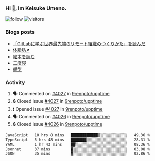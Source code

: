 ### Hi 👋, Im Keisuke Umeno.

<!--
**9renpoto/9renpoto** is a ✨ _special_ ✨ repository because its `README.md` (this file) appears on your GitHub profile.

Here are some ideas to get you started:

- 🔭 I’m currently working on ...
- 🌱 I’m currently learning ...
- 👯 I’m looking to collaborate on ...
- 🤔 I’m looking for help with ...
- 💬 Ask me about ...
- 📫 How to reach me: ...
- 😄 Pronouns: ...
- ⚡ Fun fact: ...
-->

![follow](https://img.shields.io/github/followers/9renpoto?label=Follow&style=social)
![visitors](https://komarev.com/ghpvc/?username=9renpoto&label=Profile%20views&color=0e75b6&style=flat)

### Blogs posts

<!-- BLOG-POST-LIST:START -->
- [「GitLabに学ぶ世界最先端のリモート組織のつくりかた」を読んだ](https://9renpoto.win/entry/2024/09/10/remote_organization)
- [体脂肪↗](https://9renpoto.win/entry/2024/08/12/gaining_fat)
- [絵本を読む](https://9renpoto.win/entry/2024/07/26/picture_book)
- [二度寝](https://9renpoto.win/entry/2024/07/18/going_back_to_sleep)
- [朝型](https://9renpoto.win/entry/2024/05/29/im-an-early)
<!-- BLOG-POST-LIST:END -->

### Activity

<!--START_SECTION:activity-->
1. 🗣 Commented on [#4027](https://github.com/9renpoto/upptime/issues/4027#issuecomment-2448062623) in [9renpoto/upptime](https://github.com/9renpoto/upptime)
2. 🔒 Closed issue [#4027](https://github.com/9renpoto/upptime/issues/4027) in [9renpoto/upptime](https://github.com/9renpoto/upptime)
3. ❗ Opened issue [#4027](https://github.com/9renpoto/upptime/issues/4027) in [9renpoto/upptime](https://github.com/9renpoto/upptime)
4. 🗣 Commented on [#4026](https://github.com/9renpoto/upptime/issues/4026#issuecomment-2447834851) in [9renpoto/upptime](https://github.com/9renpoto/upptime)
5. 🔒 Closed issue [#4026](https://github.com/9renpoto/upptime/issues/4026) in [9renpoto/upptime](https://github.com/9renpoto/upptime)
<!--END_SECTION:activity-->

<!--START_SECTION:waka-->

```txt
JavaScript   10 hrs 8 mins   ████████████▒░░░░░░░░░░░░   49.36 %
TypeScript   5 hrs 48 mins   ███████░░░░░░░░░░░░░░░░░░   28.31 %
YAML         1 hr 43 mins    ██░░░░░░░░░░░░░░░░░░░░░░░   08.36 %
Jsonnet      37 mins         ▓░░░░░░░░░░░░░░░░░░░░░░░░   03.08 %
JSON         35 mins         ▓░░░░░░░░░░░░░░░░░░░░░░░░   02.86 %
```

<!--END_SECTION:waka-->
